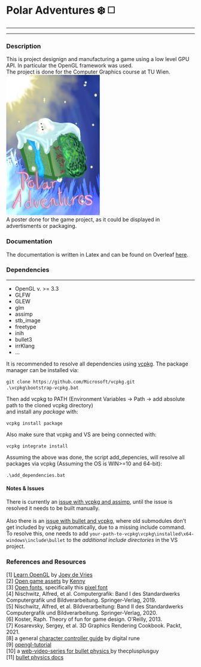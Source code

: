 # Polar Adventures :snowflake: :white_medium_square:
--- 
---
### Description
This is project designign and manufacturing a game using a low level GPU API. In particular the OpenGL framework was used. <br>
The project is done for the Computer Graphics course at TU Wien. <br>
<img src="https://github.com/NouNio/polar-adventures/blob/main/poster.jpg" width="250" height="375"> <br>
A poster done for the game project, as it could be displayed in advertisments or packaging.

### Documentation
The documentation is written in Latex and can be found on Overleaf [here](https://www.overleaf.com/read/gjymnhtjwbmf).

### Dependencies
---
- OpenGL v. >= 3.3
- GLFW
- GLEW
- glm
- assimp
- stb_image
- freetype
- inih
- bullet3
- irrKlang
- ...

It is recommended to resolve all dependencies using [vcpkg](https://vcpkg.io/en/index.html).
The package manager can be installed via: <br>
```shell
git clone https://github.com/Microsoft/vcpkg.git
.\vcpkg\bootstrap-vcpkg.bat
```
Then add vcpkg to PATH (Environment Variables -> Path -> add absolute path to the cloned vcpkg directory) <br>
and install any _package_ with:
```
vcpkg install package
```
Also make sure that vcpkg and VS are being connected with:
```
vcpkg integrate install
```
Assuming the above was done, the script add_depencies, will resolve all packages via vcpkg (Assuming the OS is WIN>=10 and 64-bit):
```
.\add_dependencies.bat
```
#### Notes & Issues
There is currently an [issue with vcpkg and assimp](https://github.com/microsoft/vcpkg/issues/21605), until the issue is resolved it needs to be built manually. <br>
<br>
Also there is an [issue with bullet and vcpkg](https://github.com/microsoft/vcpkg/issues/7877), where old submodules don't get included by vcpkg automatically, due to a missing include command.<br>
To resolve this, one needs to add `your-path-to-vcpkg\vcpkg\installed\x64-windows\include\bullet` to the _additional include directories_ in the VS project.

### References and Resources
[1]  [Learn OpenGL](https://learnopengl.com/About) by [Joey de Vries](https://github.com/JoeyDeVries) <br>
[2]  [Open game assets](https://opengameart.org/) by [Kenny](https://opengameart.org/users/kenney) <br>
[3]  [Open fonts](https://www.fontspace.com/category/pixel), specifically this [pixel font](https://www.fontspace.com/datcub-font-f69195) <br>
[4]  Nischwitz, Alfred, et al. Computergrafik: Band I des Standardwerks Computergrafik und Bildverarbeitung. Springer-Verlag, 2019. <br>
[5]  Nischwitz, Alfred, et al. Bildverarbeitung: Band II des Standardwerks Computergrafik und Bildverarbeitung. Springer-Verlag, 2020. <br>
[6]  Koster, Raph. Theory of fun for game design. O'Reilly, 2013. <br>
[7]  Kosarevsky, Sergey, et al. 3D Graphics Rendering Cookbook. Packt, 2021. <br>
[8]  a general [character controller guide](https://digitalrune.github.io/DigitalRune-Documentation/html/7cc27ced-9a65-4ddd-8b8e-fa817b7fe6b7.htm) by digital rune <br>
[9]  [opengl-tutorial](http://www.opengl-tutorial.org/) <br>
[10] a [web-video-series for bullet physics ](https://www.youtube.com/watch?v=wbu5MdsFYko) by thecplusplusguy <br>
[11] [bullet physics docs](https://pybullet.org/Bullet/BulletFull/index.html)

